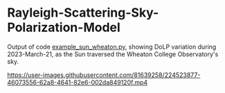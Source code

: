 # Rayleigh-Scattering-Sky-Polarization-Model

Output of code [example_sun_wheaton.py](./example_sun_wheaton.py), showing DoLP variation during 2023-March-21, as the Sun traversed the Wheaton College Observatory's sky.


https://user-images.githubusercontent.com/81639258/224523877-46073556-62a8-4641-82e6-002da849120f.mp4

